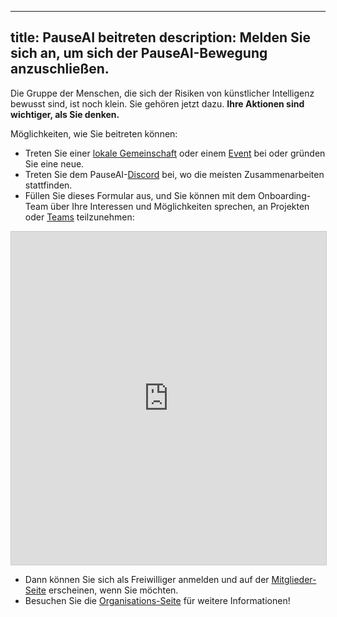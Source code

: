

---
title: PauseAI beitreten
description: Melden Sie sich an, um sich der PauseAI-Bewegung anzuschließen.
---
Die Gruppe der Menschen, die sich der Risiken von künstlicher Intelligenz bewusst sind, ist noch klein.
Sie gehören jetzt dazu.
**Ihre Aktionen sind wichtiger, als Sie denken.**



Möglichkeiten, wie Sie beitreten können:

- Treten Sie einer [lokale Gemeinschaft](/communities) oder einem [Event](/events) bei oder gründen Sie eine neue.
- Treten Sie dem PauseAI-[Discord](https://discord.gg/2XXWXvErfA) bei, wo die meisten Zusammenarbeiten stattfinden.
- Füllen Sie dieses Formular aus, und Sie können mit dem Onboarding-Team über Ihre Interessen und Möglichkeiten sprechen, an Projekten oder [Teams](/teams) teilzunehmen:

<iframe class="airtable-embed" src="https://airtable.com/embed/appWPTGqZmUcs3NWu/pagoxRuCai4OYJEHt/form" frameborder="0" onmousewheel="" width="100%" height="533" style="background: transparent; border: 1px solid #ccc;"></iframe>

- Dann können Sie sich als Freiwilliger anmelden und auf der [Mitglieder-Seite](/people) erscheinen, wenn Sie möchten.
- Besuchen Sie die [Organisations-Seite](/organization) für weitere Informationen!